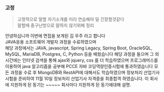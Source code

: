 ### 고정
> 고정적으로 말할 자기소개를 미리 연습해야 덜 긴장할것같다  
> 말할때 중구난방으로 말하지 않기위해 정리

안녕하십니까 이번에 면접을 보게된 김 우주 라고 합니다  
JAVA응용 소프트웨어 개발자 과정을 수료하였으며  
해당 과정에서는 JAVA, javascript, Spring Legacy, Spring Boot, OracleSQL, MySQL, MariaDB, Postgres, C, Python 등을 배웠습니다 해당 과정을 들으며 그 외 시간에는 인터넷 검색을 통해 ajax와 jquery, css 를 더 학습하였으며 프로그래머스를 이용하여 java 알고리즘을 공부해 PCCE 자바 코딩역량인증시험에 통과하였습니다  모든 과정을 수료 후 MongoDB와 RestAPI에 대해서도 학습하였으며 정보처리 산업기사 시험을  준비하여 11월 10일 정보처리 산업기사 자격증을 최종합격 하였습니다.  이 회사에 지원하게 된 동기는 ~~~~~ 회사마다 지원하게 된 동기에대해 설명.